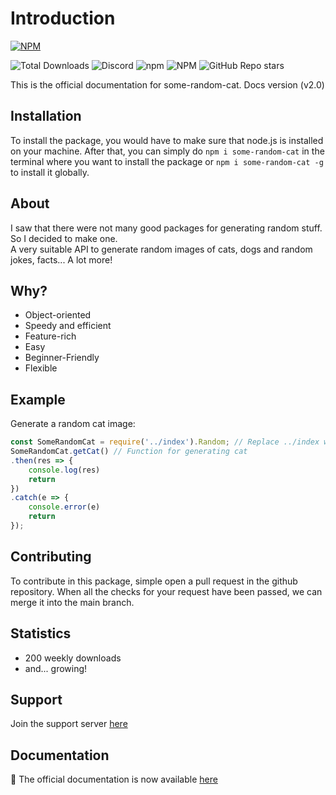# Introduction

[![NPM](https://nodei.co/npm/some-random-cat.png)](https://nodei.co/npm/some-random-cat/)

![Total Downloads](https://img.shields.io/npm/dt/some-random-cat?style=flat&label=Downloads) ![Discord](https://img.shields.io/discord/772129415005470740?color=%237289DA&label=chat&logo=Discord&style=flat) ![npm](https://img.shields.io/npm/v/some-random-cat?style=flat) ![NPM](https://img.shields.io/npm/l/some-random-cat?style=flat) ![GitHub Repo stars](https://img.shields.io/github/stars/aktindo/some-random-cat?style=flat)

This is the official documentation for some-random-cat. Docs version \(v2.0\)

## Installation

To install the package, you would have to make sure that node.js is installed on your machine. After that, you can simply do `npm i some-random-cat` in the terminal where you want to install the package or `npm i some-random-cat -g` to install it globally.

## About

I saw that there were not many good packages for generating random stuff. So I decided to make one.  
A very suitable API to generate random images of cats, dogs and random jokes, facts... A lot more!

## Why?

* Object-oriented
* Speedy and efficient
* Feature-rich
* Easy
* Beginner-Friendly
* Flexible

## Example

Generate a random cat image:

```javascript
const SomeRandomCat = require('../index').Random; // Replace ../index with some-random-cat
SomeRandomCat.getCat() // Function for generating cat
.then(res => {
    console.log(res)
    return
})
.catch(e => {
    console.error(e)
    return
});
```

## Contributing

To contribute in this package, simple open a pull request in the github repository. When all the checks for your request have been passed, we can merge it into the main branch.

## Statistics

* 200 weekly downloads
* and... growing!

## Support
Join the support server [here](https://discord.gg/HEQxjNqE)

## Documentation
📖 The official documentation is now available [here](https://somerandomcat.js.org)

